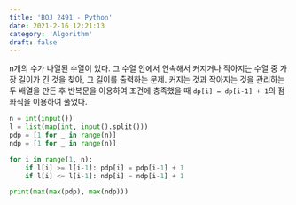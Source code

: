 ```yaml
---
title: 'BOJ 2491 - Python'
date: 2021-2-16 12:21:13
category: 'Algorithm'
draft: false
---
```

n개의 수가 나열된 수열이 있다. 그 수열 안에서 연속해서 커지거나 작아지는 수열 중 가장 길이가 긴 것을 찾아, 그 길이를 출력하는 문제. 커지는 것과 작아지는 것을 관리하는 두 배열을 만든 후 반복문을 이용하여 조건에 충족했을 때 `dp[i] = dp[i-1] + 1`의 점화식을 이용하여 풀었다.
```python
n = int(input())
l = list(map(int, input().split()))
pdp = [1 for _ in range(n)]
ndp = [1 for _ in range(n)]

for i in range(1, n):
    if l[i] >= l[i-1]: pdp[i] = pdp[i-1] + 1
    if l[i] <= l[i-1]: ndp[i] = ndp[i-1] + 1

print(max(max(pdp), max(ndp)))

```